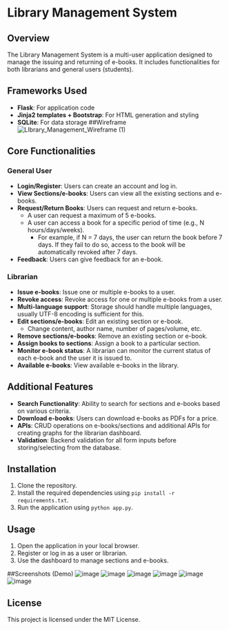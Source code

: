 # Library Management System

## Overview
The Library Management System is a multi-user application designed to manage the issuing and returning of e-books. It includes functionalities for both librarians and general users (students).

## Frameworks Used
- **Flask**: For application code
- **Jinja2 templates + Bootstrap**: For HTML generation and styling
- **SQLite**: For data storage
##Wireframe
![LIbrary_Management_Wireframe (1)](https://github.com/AvinashShrivastav/Library-Management-System/assets/110047194/1d15780e-b8bb-46bb-a090-6486218eff6a)

## Core Functionalities
### General User
- **Login/Register**: Users can create an account and log in.
- **View Sections/e-books**: Users can view all the existing sections and e-books.
- **Request/Return Books**: Users can request and return e-books.
  - A user can request a maximum of 5 e-books.
  - A user can access a book for a specific period of time (e.g., N hours/days/weeks).
    - For example, if N = 7 days, the user can return the book before 7 days. If they fail to do so, access to the book will be automatically revoked after 7 days.
- **Feedback**: Users can give feedback for an e-book.


### Librarian
- **Issue e-books**: Issue one or multiple e-books to a user.
- **Revoke access**: Revoke access for one or multiple e-books from a user.
- **Multi-language support**: Storage should handle multiple languages, usually UTF-8 encoding is sufficient for this.
- **Edit sections/e-books**: Edit an existing section or e-book.
  - Change content, author name, number of pages/volume, etc.
- **Remove sections/e-books**: Remove an existing section or e-book.
- **Assign books to sections**: Assign a book to a particular section.
- **Monitor e-book status**: A librarian can monitor the current status of each e-book and the user it is issued to.
- **Available e-books**: View available e-books in the library.

## Additional Features
- **Search Functionality**: Ability to search for sections and e-books based on various criteria.
- **Download e-books**: Users can download e-books as PDFs for a price.
- **APIs**: CRUD operations on e-books/sections and additional APIs for creating graphs for the librarian dashboard.
- **Validation**: Backend validation for all form inputs before storing/selecting from the database.

## Installation
1. Clone the repository.
2. Install the required dependencies using `pip install -r requirements.txt`.
3. Run the application using `python app.py`.

## Usage
1. Open the application in your local browser.
2. Register or log in as a user or librarian.
3. Use the dashboard to manage sections and e-books.

##Screenshots (Demo)
![image](https://github.com/AvinashShrivastav/Library-Management-System/assets/110047194/ccbee365-2ab5-4eb0-9c8e-f2a679fe8cc0)
![image](https://github.com/AvinashShrivastav/Library-Management-System/assets/110047194/0018d4e9-2c22-4f03-81df-43397f75d3a0)
![image](https://github.com/AvinashShrivastav/Library-Management-System/assets/110047194/ee81356e-dc38-4cd3-a816-5ff6fb524859)
![image](https://github.com/AvinashShrivastav/Library-Management-System/assets/110047194/cba27ab8-1a40-41dd-8db5-b4c8e5e3b1f3)
![image](https://github.com/AvinashShrivastav/Library-Management-System/assets/110047194/0f638cad-9bdb-439c-85a1-4dbc1fbf11bc)
![image](https://github.com/AvinashShrivastav/Library-Management-System/assets/110047194/f417c5b4-c937-400d-ad58-4334f0c7f6cd)


## License
This project is licensed under the MIT License.
